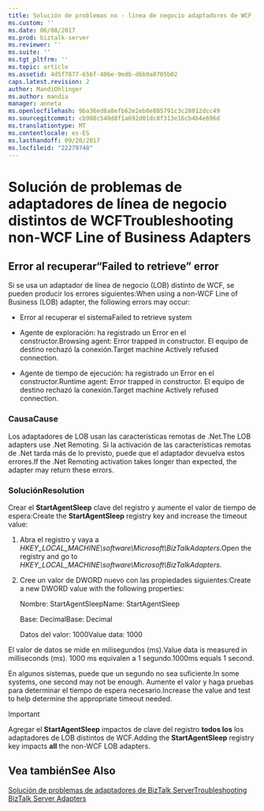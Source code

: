 ```yaml
---
title: Solución de problemas no - línea de negocio adaptadores de WCF | Documentos de Microsoft
ms.custom: ''
ms.date: 06/08/2017
ms.prod: biztalk-server
ms.reviewer: ''
ms.suite: ''
ms.tgt_pltfrm: ''
ms.topic: article
ms.assetid: 4d5f7877-656f-406e-9edb-d6b9a0705b02
caps.latest.revision: 2
author: MandiOhlinger
ms.author: mandia
manager: anneta
ms.openlocfilehash: 9ba36ed8a8efb62e2eb8e885791c3c28012dcc49
ms.sourcegitcommit: cb908c540d8f1a692d01dc8f313e16cb4b4e696d
ms.translationtype: MT
ms.contentlocale: es-ES
ms.lasthandoff: 09/20/2017
ms.locfileid: "22279748"
---
```

# <a name="troubleshooting-non-wcf-line-of-business-adapters"></a><span data-ttu-id="1fab3-102">Solución de problemas de adaptadores de línea de negocio distintos de WCF</span><span class="sxs-lookup"><span data-stu-id="1fab3-102">Troubleshooting non-WCF Line of Business Adapters</span></span>
## <a name="failed-to-retrieve-error"></a><span data-ttu-id="1fab3-103">Error al recuperar</span><span class="sxs-lookup"><span data-stu-id="1fab3-103">“Failed to retrieve” error</span></span>  
 <span data-ttu-id="1fab3-104">Si se usa un adaptador de línea de negocio (LOB) distinto de WCF, se pueden producir los errores siguientes:</span><span class="sxs-lookup"><span data-stu-id="1fab3-104">When using a non-WCF Line of Business (LOB) adapter, the following errors may occur:</span></span>  
  
-   <span data-ttu-id="1fab3-105">Error al recuperar el sistema</span><span class="sxs-lookup"><span data-stu-id="1fab3-105">Failed to retrieve system</span></span>  
  
-   <span data-ttu-id="1fab3-106">Agente de exploración: ha registrado un Error en el constructor.</span><span class="sxs-lookup"><span data-stu-id="1fab3-106">Browsing agent: Error trapped in constructor.</span></span> <span data-ttu-id="1fab3-107">El equipo de destino rechazó la conexión.</span><span class="sxs-lookup"><span data-stu-id="1fab3-107">Target machine Actively refused connection.</span></span>  
  
-   <span data-ttu-id="1fab3-108">Agente de tiempo de ejecución: ha registrado un Error en el constructor.</span><span class="sxs-lookup"><span data-stu-id="1fab3-108">Runtime agent: Error trapped in constructor.</span></span> <span data-ttu-id="1fab3-109">El equipo de destino rechazó la conexión.</span><span class="sxs-lookup"><span data-stu-id="1fab3-109">Target machine Actively refused connection.</span></span>  
  
### <a name="cause"></a><span data-ttu-id="1fab3-110">Causa</span><span class="sxs-lookup"><span data-stu-id="1fab3-110">Cause</span></span>  
 <span data-ttu-id="1fab3-111">Los adaptadores de LOB usan las características remotas de .Net.</span><span class="sxs-lookup"><span data-stu-id="1fab3-111">The LOB adapters use .Net Remoting.</span></span> <span data-ttu-id="1fab3-112">Si la activación de las características remotas de .Net tarda más de lo previsto, puede que el adaptador devuelva estos errores.</span><span class="sxs-lookup"><span data-stu-id="1fab3-112">If the .Net Remoting activation takes longer than expected, the adapter may return these errors.</span></span>  
  
### <a name="resolution"></a><span data-ttu-id="1fab3-113">Solución</span><span class="sxs-lookup"><span data-stu-id="1fab3-113">Resolution</span></span>  
 <span data-ttu-id="1fab3-114">Crear el **StartAgentSleep** clave del registro y aumente el valor de tiempo de espera:</span><span class="sxs-lookup"><span data-stu-id="1fab3-114">Create the **StartAgentSleep** registry key and increase the timeout value:</span></span>  
  
1.  <span data-ttu-id="1fab3-115">Abra el registro y vaya a *HKEY_LOCAL_MACHINE\software\Microsoft\BizTalkAdapters*.</span><span class="sxs-lookup"><span data-stu-id="1fab3-115">Open the registry and go to *HKEY_LOCAL_MACHINE\software\Microsoft\BizTalkAdapters*.</span></span>  
  
2.  <span data-ttu-id="1fab3-116">Cree un valor de DWORD nuevo con las propiedades siguientes:</span><span class="sxs-lookup"><span data-stu-id="1fab3-116">Create a new DWORD value with the following properties:</span></span>  
  
     <span data-ttu-id="1fab3-117">Nombre: StartAgentSleep</span><span class="sxs-lookup"><span data-stu-id="1fab3-117">Name: StartAgentSleep</span></span>  
  
     <span data-ttu-id="1fab3-118">Base: Decimal</span><span class="sxs-lookup"><span data-stu-id="1fab3-118">Base: Decimal</span></span>  
  
     <span data-ttu-id="1fab3-119">Datos del valor: 1000</span><span class="sxs-lookup"><span data-stu-id="1fab3-119">Value data: 1000</span></span>  
  
 <span data-ttu-id="1fab3-120">El valor de datos se mide en milisegundos (ms).</span><span class="sxs-lookup"><span data-stu-id="1fab3-120">Value data is measured in milliseconds (ms).</span></span> <span data-ttu-id="1fab3-121">1000 ms equivalen a 1 segundo.</span><span class="sxs-lookup"><span data-stu-id="1fab3-121">1000ms equals 1 second.</span></span>  
  
 <span data-ttu-id="1fab3-122">En algunos sistemas, puede que un segundo no sea suficiente.</span><span class="sxs-lookup"><span data-stu-id="1fab3-122">In some systems, one second may not be enough.</span></span> <span data-ttu-id="1fab3-123">Aumente el valor y haga pruebas para determinar el tiempo de espera necesario.</span><span class="sxs-lookup"><span data-stu-id="1fab3-123">Increase the value and test to help determine the appropriate timeout needed.</span></span>  
  
> [!IMPORTANT]
>  <span data-ttu-id="1fab3-124">Agregar el **StartAgentSleep** impactos de clave del registro **todos los** los adaptadores de LOB distintos de WCF.</span><span class="sxs-lookup"><span data-stu-id="1fab3-124">Adding the **StartAgentSleep** registry key impacts **all** the non-WCF LOB adapters.</span></span>  
  
## <a name="see-also"></a><span data-ttu-id="1fab3-125">Vea también</span><span class="sxs-lookup"><span data-stu-id="1fab3-125">See Also</span></span>  
 [<span data-ttu-id="1fab3-126">Solución de problemas de adaptadores de BizTalk Server</span><span class="sxs-lookup"><span data-stu-id="1fab3-126">Troubleshooting BizTalk Server Adapters</span></span>](../core/troubleshooting-biztalk-server-adapters.md)